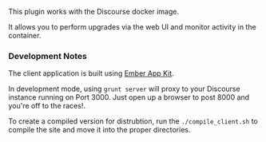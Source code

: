This plugin works with the Discourse docker image.

It allows you to perform upgrades via the web UI and monitor activity in the container.

### Development Notes

The client application is built using [Ember App Kit](https://github.com/stefanpenner/ember-app-kit).

In development mode, using `grunt server` will proxy to your Discourse instance running on Port 3000.
Just open up a browser to post 8000 and you're off to the races!.

To create a compiled version for distrubtion, run the `./compile_client.sh` to compile the site and
move it into the proper directories.
